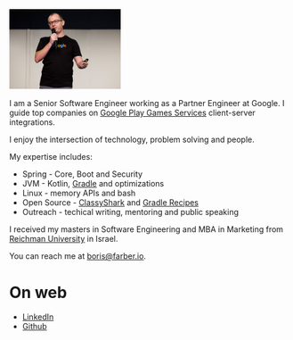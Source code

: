 
<img src="img/Header.jpg" width="200"/>

I am a Senior Software Engineer working as a Partner Engineer at Google. I guide top companies on 
[Google Play Games Services](https://developer.android.com/games/pgs/overview) client-server integrations.

I enjoy the intersection of technology, problem solving and people.
 
My expertise includes:  
* Spring - Core, Boot and Security  
* JVM - Kotlin, [Gradle](https://gradle.org/) and optimizations
* Linux - memory APIs and bash
* Open Source - [ClassyShark](https://github.com/google/android-classyshark) and [Gradle Recipes](https://github.com/android/gradle-recipes)
* Outreach - techical writing, mentoring and public speaking

I received my masters in Software Engineering and MBA in Marketing from [Reichman 
University](https://www.runi.ac.il/en/) in Israel.

You can reach me at <boris@farber.io>.

# On web
* [LinkedIn](https://www.linkedin.com/in/borisfarber/) 
* [Github](https://github.com/borisf) 
